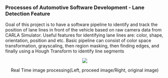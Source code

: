### Processes of Automotive Software Development - Lane Detection Feature

Goal of this project is to have a software pipeline to identify and track the position of lane lines in front of the vehicle based on raw camera data from CARLA Simulator. Useful features for identifying lane lines are: color, shape, orientation, position and etc. 
Basic pipeline can consist of color space transformation, grayscaling, then region masking, then finding edges, and finally using a Hough Transform to identify line segments

<p align="center">
  <img src="https://user-images.githubusercontent.com/45635888/151385644-8a1b0a51-2e30-4947-b969-f258ae0a7a75.png">
</p>

<p align="center">
  Real Time image processing(Left, proceed image/Right, original image)
</p>



